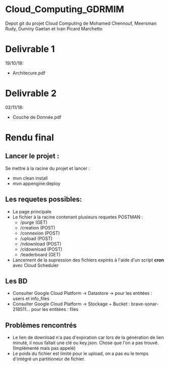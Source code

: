 # Cloud_Computing_GDRMIM
Depot git du projet Cloud Computing de Mohamed Chennouf, Meersman Rudy, Duminy Gaetan et Ivan Picard Marchetto

# Delivrable 1
19/10/18:
* Architecure.pdf

# Delivrable 2
02/11/18:
* Couche de Donnée.pdf

# Rendu final

## Lancer le projet : 

Se mettre à la racine du projet et lancer : 
* mvn clean install
* mvn appengine:deploy

## Les requetes possibles:
* La page principale
* Le fichier à la racine contenant plusieurs requetes POSTMAN :
    * /purge (GET)
    * /creation (POST)
    * /connexion (POST)
    * /upload (POST)
    * /ndownload (POST)
    * /cldownload (POST)
    * /leaderboard (GET)
* Lancement de la supression des fichiers expirés à l'aide d'un script **cron** avec Cloud Scheduler

## Les BD
* Consulter Google Cloud Platform -> Datastore -> pour les entitées : users et info_files
* Consulter Google Cloud Platform -> Stockage + Bucket : brave-sonar-218511... pour les entitées : files

## Problèmes rencontrés
* Le lien de download n'a pas d'expiration car lors de la génération de lien minuté, il nous fallait une clé ou key.json. Chose que l'on a pas trouvé. (Implémenté mais pas appelé)
* Le poids du fichier est limité pour le upload, on a pas eu le temps d'intégré un partitioneur de fichier.
